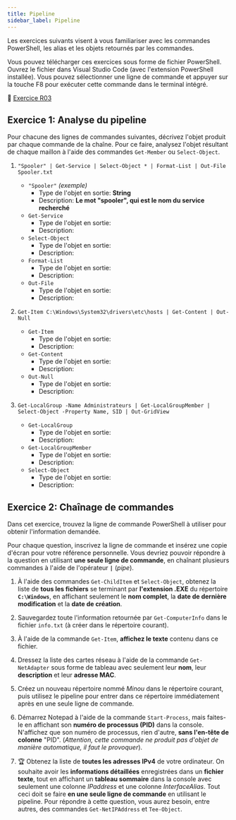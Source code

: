 ```yaml
---
title: Pipeline
sidebar_label: Pipeline
---
```


Les exercices suivants visent à vous familiariser avec les commandes PowerShell, les alias et les objets retournés par les commandes.

Vous pouvez télécharger ces exercices sous forme de fichier PowerShell. Ouvrez le fichier dans Visual Studio Code (avec l'extension PowerShell installée). Vous pouvez sélectionner une ligne de commande et appuyer sur la touche F8 pour exécuter cette commande dans le terminal intégré.

📝 [Exercice R03](https://github.com/vcarrier/3t5-exercices/tree/main/R03%20-%20Pipeline)


## Exercice 1: Analyse du pipeline

Pour chacune des lignes de commandes suivantes, décrivez l'objet produit par chaque commande de la chaîne. Pour ce faire, analysez l'objet résultant de chaque maillon à l'aide des commandes `Get-Member` ou `Select-Object`.

1. `"Spooler" | Get-Service | Select-Object * | Format-List | Out-File Spooler.txt`
    - `"Spooler"` *(exemple)*
        - Type de l'objet en sortie: **String**
        - Description: **Le mot "spooler", qui est le nom du service recherché**
    - `Get-Service`
        - Type de l'objet en sortie: 
        - Description: 
    - `Select-Object`
        - Type de l'objet en sortie: 
        - Description: 
    - `Format-List`
        - Type de l'objet en sortie: 
        - Description: 
    - `Out-File`
        - Type de l'objet en sortie: 
        - Description: 

2. `Get-Item C:\Windows\System32\drivers\etc\hosts | Get-Content | Out-Null`
    - `Get-Item`
        - Type de l'objet en sortie: 
        - Description: 
   - `Get-Content`
        - Type de l'objet en sortie: 
        - Description: 
    - `Out-Null`
        - Type de l'objet en sortie: 
        - Description: 

3. `Get-LocalGroup -Name Administrateurs | Get-LocalGroupMember | Select-Object -Property Name, SID | Out-GridView`
    - `Get-LocalGroup`
        - Type de l'objet en sortie: 
        - Description: 
    - `Get-LocalGroupMember`
        - Type de l'objet en sortie: 
        - Description: 
    - `Select-Object`
        - Type de l'objet en sortie: 
        - Description: 



## Exercice 2: Chaînage de commandes

Dans cet exercice, trouvez la ligne de commande PowerShell à utiliser pour obtenir l'information demandée.

Pour chaque question, inscrivez la ligne de commande et insérez une copie d'écran pour votre référence personnelle. Vous devriez pouvoir répondre à la question en utilisant **une seule ligne de commande**, en chaînant plusieurs commandes à l'aide de l'opérateur **`|`** (*pipe*).


1. À l'aide des commandes `Get-ChildItem` et `Select-Object`, obtenez la liste de **tous les fichiers** se terminant par **l'extension .EXE** du répertoire **`C:\Windows`**, en affichant seulement le **nom complet**, la **date de dernière modification** et la **date de création**.

2. Sauvegardez toute l'information retournée par `Get-ComputerInfo` dans le fichier `info.txt` (à créer dans le répertoire courant).
    
3. À l'aide de la commande `Get-Item`, **affichez le texte** contenu dans ce fichier.
    
4. Dressez la liste des cartes réseau à l'aide de la commande `Get-NetAdapter` sous forme de tableau avec seulement leur **nom**, leur **description** et leur **adresse MAC**.
    
5. Créez un nouveau répertoire nommé *Minou* dans le répertoire courant, puis utilisez le pipeline pour entrer dans ce répertoire immédiatement après en une seule ligne de commande.
    
6. Démarrez Notepad à l'aide de la commande `Start-Process`, mais faites-le en affichant son **numéro de processus (PID)** dans la console. N'affichez que son numéro de processus, rien d'autre, **sans l'en-tête de colonne** "PID". (*Attention, cette commande ne produit pas d'objet de manière automatique, il faut le provoquer*).
    
7. 🏆 Obtenez la liste de **toutes les adresses IPv4** de votre ordinateur. On souhaite avoir les **informations détaillées** enregistrées dans un **fichier texte**, tout en affichant un **tableau sommaire** dans la console avec seulement une colonne *IPaddress* et une colonne *InterfaceAlias*. Tout ceci doit se faire **en une seule ligne de commande** en utilisant le pipeline. Pour répondre à cette question, vous aurez besoin, entre autres, des commandes `Get-NetIPAddress` et `Tee-Object`.




